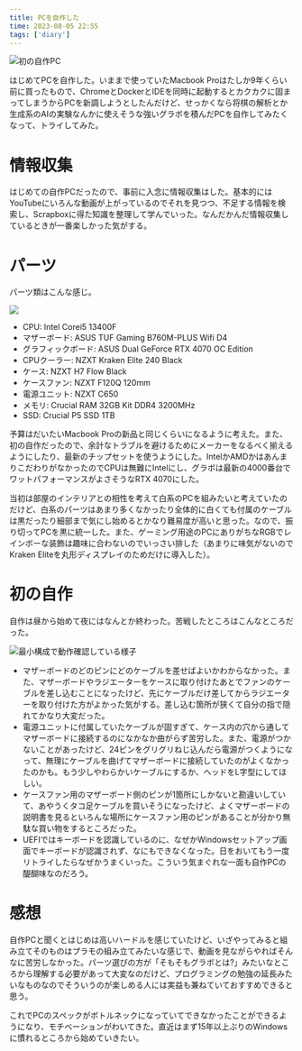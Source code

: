 ```yaml
---
title: PCを自作した
time: 2023-08-05 22:55
tags: ['diary']
---
```


![](/posts/520/finished-PC.jpg "初の自作PC")

はじめてPCを自作した。いままで使っていたMacbook Proはたしか9年くらい前に買ったもので、ChromeとDockerとIDEを同時に起動するとカクカクに固まってしまうからPCを新調しようとしたんだけど、せっかくなら将棋の解析とか生成系のAIの実験なんかに使えそうな強いグラボを積んだPCを自作してみたくなって、トライしてみた。

# 情報収集
はじめての自作PCだったので、事前に入念に情報収集はした。基本的にはYouTubeにいろんな動画が上がっているのでそれを見つつ、不足する情報を検索し、Scrapboxに得た知識を整理して学んでいった。なんだかんだ情報収集しているときが一番楽しかった気がする。

# パーツ
パーツ類はこんな感じ。

![](/posts/520/PC-parts.jpg)

- CPU: Intel Corei5 13400F
- マザーボード: ASUS TUF Gaming B760M-PLUS Wifi D4
- グラフィックボード: ASUS Dual GeForce RTX 4070 OC Edition
- CPUクーラー: NZXT Kraken Elite 240 Black
- ケース: NZXT H7 Flow Black
- ケースファン: NZXT F120Q 120mm
- 電源ユニット: NZXT C650
- メモリ: Crucial RAM 32GB Kit DDR4 3200MHz
- SSD: Crucial P5 SSD 1TB

予算はだいたいMacbook Proの新品と同じくらいになるように考えた。また、初の自作だったので、余計なトラブルを避けるためにメーカーをなるべく揃えるようにしたり、最新のチップセットを使うようにした。IntelかAMDかはあんまりこだわりがなかったのでCPUは無難にIntelにし、グラボは最新の4000番台でワットパフォーマンスがよさそうなRTX 4070にした。

当初は部屋のインテリアとの相性を考えて白系のPCを組みたいと考えていたのだけど、白系のパーツはあまり多くなかったり全体的に白くても付属のケーブルは黒だったり細部まで気にし始めるとかなり難易度が高いと思った。なので、振り切ってPCを黒に統一した。また、ゲーミング用途のPCにありがちなRGBでレインボーな装飾は趣味に合わないのでいっさい排した（あまりに味気がないのでKraken Eliteを丸形ディスプレイのためだけに導入した）。

# 初の自作
自作は昼から始めて夜にはなんとか終わった。苦戦したところはこんなところだった。

![](/posts/520/checking-PC.jpg "最小構成で動作確認している様子")

- マザーボードのどのピンにどのケーブルを差せばよいかわからなかった。また、マザーボードやラジエーターをケースに取り付けたあとでファンのケーブルを差し込むことになったけど、先にケーブルだけ差してからラジエーターを取り付けた方がよかった気がする。差し込む箇所が狭くて自分の指で隠れてかなり大変だった。
- 電源ユニットに付属していたケーブルが固すぎて、ケース内の穴から通してマザーボードに接続するのになかなか曲がらず苦労した。また、電源がつかないことがあったけど、24ピンをグリグリねじ込んだら電源がつくようになって、無理にケーブルを曲げてマザーボードに接続していたのがよくなかったのかも。もう少しやわらかいケーブルにするか、ヘッドをL字型にしてほしい。
- ケースファン用のマザーボード側のピンが1箇所にしかないと勘違いしていて、あやうくタコ足ケーブルを買いそうになったけど、よくマザーボードの説明書を見るといろんな場所にケースファン用のピンがあることが分かり無駄な買い物をするところだった。
- UEFIではキーボードを認識しているのに、なぜかWindowsセットアップ画面でキーボードが認識されず、なにもできなくなった。日をおいてもう一度リトライしたらなぜかうまくいった。こういう気まぐれな一面も自作PCの醍醐味なのだろう。

# 感想
自作PCと聞くとはじめは高いハードルを感じていたけど、いざやってみると組み立てそのものはプラモの組み立てみたいな感じで、動画を見ながらやればそんなに苦労しなかった。パーツ選びの方が「そもそもグラボとは?」みたいなところから理解する必要があって大変なのだけど、プログラミングの勉強の延長みたいなものなのでそういうのが楽しめる人には実益も兼ねていておすすめできると思う。

これでPCのスペックがボトルネックになっていてできなかったことができるようになり、モチベーションがわいてきた。直近はまず15年以上ぶりのWindowsに慣れるところから始めていきたい。

